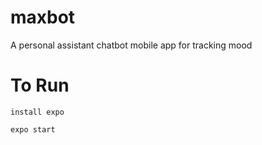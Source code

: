 # maxbot
A personal assistant chatbot mobile app for tracking mood 

# To Run

    install expo

    expo start

